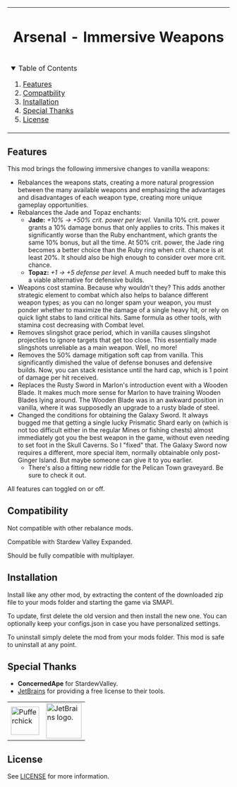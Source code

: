<table align="center"><tr><td align="center" width="9999">

<!-- LOGO, TITLE, DESCRIPTION -->

# Arsenal - Immersive Weapons

<br/>

<!-- TABLE OF CONTENTS -->
<details open="open" align="left">
  <summary>Table of Contents</summary>
  <ol>
    <li><a href="#features">Features</a></li>
    <li><a href="#compatibility">Compatbility</a></li>
    <li><a href="#installation">Installation</a></li>
    <li><a href="#special-thanks">Special Thanks</a></li>
    <li><a href="#license">License</a></li>
  </ol>
</details>

</td></tr></table>

## Features

This mod brings the following immersive changes to vanilla weapons:

- Rebalances the weapons stats, creating a more natural progression between the many available weapons and emphasizing the advantages and disadvantages of each weapon type, creating more unique gameplay opportunities.
- Rebalances the Jade and Topaz enchants:
    - **Jade:** *+10% -> +50% crit. power per level.* Vanilla 10% crit. power grants a 10% damage bonus that only applies to crits. This makes it significantly worse than the Ruby enchantment, which grants the same 10% bonus, but all the time. At 50% crit. power, the Jade ring becomes a better choice than the Ruby ring when crit. chance is at least 20%. It should also be high enough to consider over more crit. chance.
    - **Topaz:** *+1 -> +5 defense per level.* A much needed buff to make this a viable alternative for defensive builds.
- Weapons cost stamina. Because why wouldn't they? This adds another strategic element to combat which also helps to balance different weapon types; as you can no longer spam your weapon, you must ponder whether to maximize the damage of a single heavy hit, or rely on quick light stabs to land critical hits. Same formula as other tools, with stamina cost decreasing with Combat level.
- Removes slingshot grace period, which in vanilla causes slingshot projectiles to ignore targets that get too close. This essentially made slingshots unreliable as a main weapon. Well, no more!
- Removes the 50% damage mitigation soft cap from vanilla. This significantly dimished the value of defense bonuses and defensive builds. Now, you can stack resistance until the hard cap, which is 1 point of damage per hit received.
- Replaces the Rusty Sword in Marlon's introduction event with a Wooden Blade. It makes much more sense for Marlon to have training Wooden Blades lying around. The Wooden Blade was in an awkward position in vanilla, where it was supposedly an upgrade to a rusty blade of steel.
- Changed the conditions for obtaining the Galaxy Sword. It always bugged me that getting a single lucky Prismatic Shard early on (which is not too difficult either in the regular Mines or fishing chests) almost immediately got you the best weapon in the game, without even needing to set foot in the Skull Caverns. So I "fixed" that. The Galaxy Sword now requires a different, more special item, normally obtainable only post-Ginger Island. But maybe someone can give it to you earlier.
    - There's also a fitting new riddle for the Pelican Town graveyard. Be sure to check it out.

All features can toggled on or off.

## Compatibility

Not compatible with other rebalance mods.

Compatible with Stardew Valley Expanded.

Should be fully compatible with multiplayer.

## Installation

Install like any other mod, by extracting the content of the downloaded zip file to your mods folder and starting the game via SMAPI.

To update, first delete the old version and then install the new one. You can optionally keep your configs.json in case you have personalized settings.

To uninstall simply delete the mod from your mods folder. This mod is safe to uninstall at any point.

## Special Thanks

- **ConcernedApe** for StardewValley.
- [JetBrains](https://jb.gg/OpenSource) for providing a free license to their tools.

<table>
  <tr>
    <td><img width="64" src="https://smapi.io/Content/images/pufferchick.png" alt="Pufferchick"></td>
    <td><img width="80" src="https://resources.jetbrains.com/storage/products/company/brand/logos/jb_beam.svg" alt="JetBrains logo."></td>
  </tr>
</table>

## License

See [LICENSE](../LICENSE) for more information.
